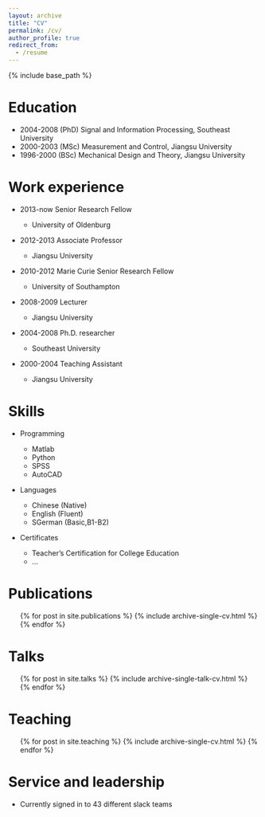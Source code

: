 ```yaml
---
layout: archive
title: "CV"
permalink: /cv/
author_profile: true
redirect_from:
  - /resume
---
```


{% include base_path %}

Education
======
* 2004-2008 (PhD) Signal and Information Processing, Southeast University
* 2000-2003 (MSc) Measurement and Control, Jiangsu University 
* 1996-2000 (BSc) Mechanical Design and Theory, Jiangsu University

Work experience
======
* 2013-now Senior Research Fellow
  * University of Oldenburg
  
* 2012-2013 Associate Professor
  * Jiangsu University
  
* 2010-2012 Marie Curie Senior Research Fellow
  * University of Southampton
  
* 2008-2009 Lecturer  
  * Jiangsu University
  
* 2004-2008 Ph.D. researcher  
  * Southeast University
  
* 2000-2004 Teaching Assistant   
  * Jiangsu University
  

  
Skills
======
* Programming
  * Matlab
  * Python
  * SPSS
  * AutoCAD
 
* Languages
  * Chinese (Native)  
  * English (Fluent)
  * SGerman (Basic,B1-B2)
  
* Certificates
  * Teacher’s Certification for College Education
  * ...


Publications
======
  <ul>{% for post in site.publications %}
    {% include archive-single-cv.html %}
  {% endfor %}</ul>
  
Talks
======
  <ul>{% for post in site.talks %}
    {% include archive-single-talk-cv.html %}
  {% endfor %}</ul>
  
Teaching
======
  <ul>{% for post in site.teaching %}
    {% include archive-single-cv.html %}
  {% endfor %}</ul>
  
Service and leadership
======
* Currently signed in to 43 different slack teams
